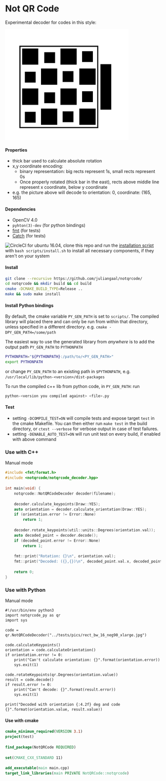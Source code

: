 # Not QR Code
Experimental decoder for codes in this style:

<p float="left">
  <img src="./tests/pics/rect_bw_16_show_off.jpg" width="400" />
</p>

#### Properties
* thick bar used to calculate absolute rotation
* x,y coordinate encoding: 
  * binary representation: big rects represent 1s, small rects represent 0s
  * Once properly rotated (thick bar in the east), rects above middle line represent x coordinate, below y coordinate
* e.g. the picture above will decode to orientation: 0, coordinate: (165, 165)

#### Dependencies
* OpenCV 4.0
* `pyhton(3)-dev` (for python bindings)
* [fmt](https://github.com/fmtlib/fmt) (for tests)
* [Catch](https://github.com/catchorg/Catch2) (for tests)

![CircleCI](https://img.shields.io/circleci/build/github/juliangaal/notqrcode.svg) for ubuntu 16.04, clone this repo and run the [installation script](./install.sh) with `bash scripts/install.sh` to install all necessary components, if they aren't on your system

#### Install
```bash
git clone --recursive https://github.com/juliangaal/notqrcode/
cd notqrcode && mkdir build && cd build
cmake -DCMAKE_BUILD_TYPE=Release ..
make && sudo make install
```

#### Install Python bindings

By default, the cmake variable `PY_GEN_PATH` is set to `scripts/`. The compiled library will placed there and can only be run from within that directory, unless specified in a different directory. e.g.
`cmake -DPY_GEN_PATH=/some/path`

The easiest way to use the generated library from *anywhere* is to add the output path `PY_GEN_PATH` to `PYTHONPATH`
```bash
PYTHONPATH="${PYTHONPATH}:/path/to/<PY_GEN_PATH>"
export PYTHONPATH
```
or change `PY_GEN_PATH` to an existing path in `$PYTHONPATH`, e.g. `/usr/local/lib/python-<version>/dist-packages`

To run the compiled c++ lib from python code, in `PY_GEN_PATH`: run 
``` bash
python-<version you compiled against> <file>.py
```

#### Test
* setting `-DCOMPILE_TEST=ON` will compile tests and expose target `test` in the cmake Makefile. You can then either run `make test` in the build directory, or `ctest --verbose` for verbose output in case of test failures.
* setting `-DENABLE_AUTO_TEST=ON` will run unit test on every build, if enabled with above command

### Use with C++
Manual mode
```cpp
#include <fmt/format.h>
#include <notqrcode/notqrcode_decoder.hpp>

int main(void) {
    notqrcode::NotQRCodeDecoder decoder(filename);

    decoder.calculate_keypoints(Draw::YES);
    auto orientation = decoder.calculate_orientation(Draw::YES);
    if (orientation.error != Error::None)
        return 1;

    decoder.rotate_keypoints(util::units::Degrees(orientation.val));
    auto decoded_point = decoder.decode();
    if (decoded_point.error != Error::None)
        return 1;

    fmt::print("Rotation: {}\n", orientation.val);
    fmt::print("Decoded: ({},{})\n", decoded_point.val.x, decoded_point.val.y);

    return 0;
}
```
### Use with Python
Manual mode
```python3
#!/usr/bin/env python3
import notqrcode_py as qr
import sys

code = qr.NotQRCodeDecoder("../tests/pics/rect_bw_16_neg90_xlarge.jpg")

code.calculateKeypoints()
orientation = code.calculateOrientation()
if orientation.error != 0:
    print("Can't calculate orientation: {}".format(orientation.error))
    sys.exit(1)

code.rotateKeypoints(qr.Degrees(orientation.value))
result = code.decode()
if result.error != 0:
    print("Can't decode: {}".format(result.error))
    sys.exit(1)

print("Decoded with orientation {:4.2f} deg and code {}".format(orientation.value, result.value))
```

#### Use with cmake
```cmake
cmake_minimum_required(VERSION 3.1)
project(test)

find_package(NotQRCode REQUIRED)

set(CMAKE_CXX_STANDARD 11)

add_executable(main main.cpp)
target_link_libraries(main PRIVATE NotQRCode::notqrcode)
```
